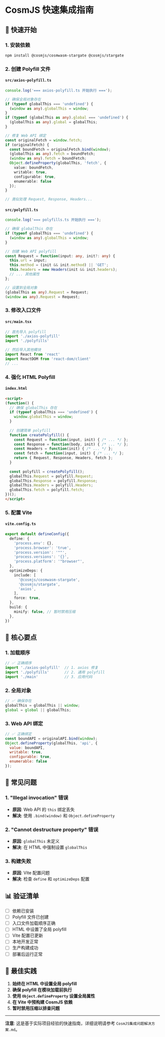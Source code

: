 # CosmJS 快速集成指南

## 🚀 快速开始

### 1. 安装依赖
```bash
npm install @cosmjs/cosmwasm-stargate @cosmjs/stargate
```

### 2. 创建 Polyfill 文件

#### `src/axios-polyfill.ts`
```typescript
console.log('=== axios-polyfill.ts 开始执行 ===');

// 确保全局对象存在
if (typeof globalThis === 'undefined') {
  (window as any).globalThis = window;
}
if (typeof (globalThis as any).global === 'undefined') {
  (globalThis as any).global = globalThis;
}

// 修复 Web API 绑定
const originalFetch = window.fetch;
if (originalFetch) {
  const boundFetch = originalFetch.bind(window);
  (globalThis as any).fetch = boundFetch;
  (window as any).fetch = boundFetch;
  Object.defineProperty(globalThis, 'fetch', {
    value: boundFetch,
    writable: true,
    configurable: true,
    enumerable: false
  });
}

// 类似处理 Request, Response, Headers...
```

#### `src/polyfill.ts`
```typescript
console.log('=== polyfills.ts 开始执行 ===');

// 确保 globalThis 存在
if (typeof globalThis === 'undefined') {
  (window as any).globalThis = window;
}

// 创建 Web API polyfill
const Request = function(input: any, init?: any) {
  this.url = input;
  this.method = (init && init.method) || 'GET';
  this.headers = new Headers(init && init.headers);
  // ... 其他属性
};

// 设置到全局对象
(globalThis as any).Request = Request;
(window as any).Request = Request;
```

### 3. 修改入口文件

#### `src/main.tsx`
```typescript
// 首先导入 polyfill
import './axios-polyfill'
import './polyfills'

// 然后导入其他模块
import React from 'react'
import ReactDOM from 'react-dom/client'
// ...
```

### 4. 强化 HTML Polyfill

#### `index.html`
```html
<script>
(function() {
  // 确保 globalThis 存在
  if (typeof globalThis === 'undefined') {
    window.globalThis = window;
  }
  
  // 创建简单 polyfill
  function createPolyfill() {
    const Request = function(input, init) { /* ... */ };
    const Response = function(body, init) { /* ... */ };
    const Headers = function(init) { /* ... */ };
    const fetch = function(input, init) { /* ... */ };
    return { Request, Response, Headers, fetch };
  }
  
  const polyfill = createPolyfill();
  globalThis.Request = polyfill.Request;
  globalThis.Response = polyfill.Response;
  globalThis.Headers = polyfill.Headers;
  globalThis.fetch = polyfill.fetch;
})();
</script>
```

### 5. 配置 Vite

#### `vite.config.ts`
```typescript
export default defineConfig({
  define: {
    'process.env': {},
    'process.browser': 'true',
    'process.version': '""',
    'process.versions': '{}',
    'process.platform': '"browser"',
  },
  optimizeDeps: {
    include: [
      '@cosmjs/cosmwasm-stargate',
      '@cosmjs/stargate',
      'axios',
    ],
    force: true,
  },
  build: {
    minify: false, // 暂时禁用压缩
  },
})
```

## 🔧 核心要点

### 1. 加载顺序
```typescript
// ✅ 正确顺序
import './axios-polyfill'  // 1. axios 修复
import './polyfills'       // 2. 通用 polyfill
import './main'            // 3. 应用代码
```

### 2. 全局对象
```javascript
// ✅ 确保存在
globalThis = globalThis || window;
global = global || globalThis;
```

### 3. Web API 绑定
```javascript
// ✅ 正确绑定
const boundAPI = originalAPI.bind(window);
Object.defineProperty(globalThis, 'api', {
  value: boundAPI,
  writable: true,
  configurable: true,
  enumerable: false
});
```

## 🚨 常见问题

### 1. "Illegal invocation" 错误
- **原因**: Web API 的 `this` 绑定丢失
- **解决**: 使用 `.bind(window)` 和 `Object.defineProperty`

### 2. "Cannot destructure property" 错误
- **原因**: `globalThis` 未定义
- **解决**: 在 HTML 中强制设置 `globalThis`

### 3. 构建失败
- **原因**: Vite 配置问题
- **解决**: 检查 `define` 和 `optimizeDeps` 配置

## 📊 验证清单

- [ ] 依赖已安装
- [ ] Polyfill 文件已创建
- [ ] 入口文件加载顺序正确
- [ ] HTML 中设置了全局 polyfill
- [ ] Vite 配置已更新
- [ ] 本地开发正常
- [ ] 生产构建成功
- [ ] 部署后运行正常

## 🎯 最佳实践

1. **始终在 HTML 中设置全局 polyfill**
2. **确保 polyfill 在模块加载前执行**
3. **使用 `Object.defineProperty` 设置全局属性**
4. **在 Vite 中预构建 CosmJS 依赖**
5. **暂时禁用压缩以排查问题**

---

**注意**: 这是基于实际项目经验的快速指南，详细说明请参考 `CosmJS集成问题解决方案.md`。

